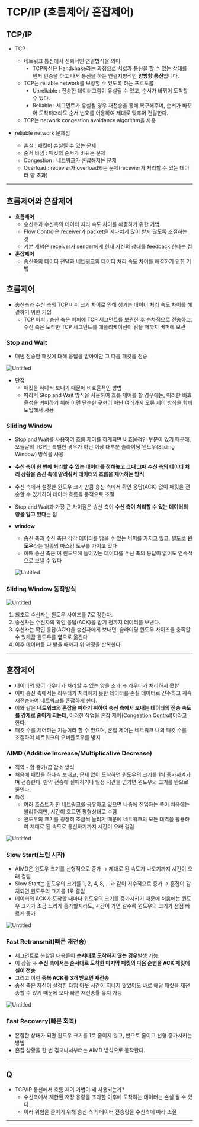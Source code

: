 # **TCP/IP (흐름제어/ 혼잡제어)**

## TCP/IP

- TCP
    - 네트워크 통신에서 신뢰적인 연결방식을 의미
        - TCP통신은 Handshake라는 과정으로 서로가 통신을 할 수 있는 상태를 먼저 인증을 하고 나서 통신을 하는 연결지향적인 **양방향 통신**입니다.
    - TCP는 reliable network를 보장할 수 있도록 하는 프로토콜
        - Unreliable : 전송한 데이터그램이 유실될 수 있고, 순서가 바뀌어 도착할 수 있다.
        - Reliable : 세그먼트가 유실될 경우 재전송을 통해 복구해주며, 순서가 바뀌어 도착하더라도 순서 번호를 이용하여 제대로 맞추어 전달한다.
    - TCP는 network congestion avoidance algorithm을 사용

- reliable network 문제점
    - 손실 : 패킷이 손실될 수 있는 문제
    - 순서 바뀜 : 패킷의 순서가 바뀌는 문제
    - Congestion : 네트워크가 혼잡해지는 문제
    - Overload : recevier가 overload되는 문제(recevier가 처리할 수 있는 데이터 양 초과)

---

## **흐름제어와 혼잡제어**

- **흐름제어**
    - 송신측과 수신측의 데이터 처리 속도 차이를 해결하기 위한 기법
    - Flow Control은 receiver가 packet을 지나치게 많이 받지 않도록 조절하는 것
    - 기본 개념은 receiver가 sender에게 현재 자신의 상태를 feedback 한다는 점
- **혼잡제어**
    - 송신측의 데이터 전달과 네트워크의 데이터 처리 속도 차이를 해결하기 위한 기법

## 흐름제어

- 송신측과 수신 측의 TCP 버퍼 크기 차이로 인해 생기는 데이터 처리 속도 차이를 해결하기 위한 기법
    - TCP 버퍼 : 송신 측은 버퍼에 TCP 세그먼트를 보관한 후 순차적으로 전송하고, 수신 측은 도착한 TCP 세그먼트를 애플리케이션이 읽을 때까지 버퍼에 보관

### Stop and Wait

- 매번 전송한 패킷에 대해 응답을 받아야만 그 다음 패킷을 전송

![Untitled](./assets/3hand.png)

- 단점
    - 패킷을 하나씩 보내기 때문에 비효율적인 방법
    - 따라서 Stop and Wait 방식을 사용하여 흐름 제어를 할 경우에는, 이러한 비효율성을 커버하기 위해 이런 단순한 구현이 아닌 여러가지 오류 제어 방식을 함께 도입해서 사용

### Sliding Window

- Stop and Wait를 사용하여 흐름 제어를 하게되면 비효율적인 부분이 있기 때문에, 오늘날의 TCP는 특별한 경우가 아닌 이상 대부분 슬라이딩 윈도우(Sliding Window) 방식을 사용
- **수신 측이 한 번에 처리할 수 있는 데이터를 정해놓고 그때 그때 수신 측의 데이터 처리 상황을 송신 측에 알려줘서 데이터의 흐름을 제어하는 방식**
- 수신 측에서 설정한 윈도우 크기 만큼 송신 측에서 확인 응답(ACK) 없이 패킷을 전송할 수 있게하여 데이터 흐름을 동적으로 조절
- Stop and Wait과 가장 큰 차이점은 송신 측이 **수신 측이 처리할 수 있는 데이터의 양을 알고 있다**는 점
- **window**
    - 송신 측과 수신 측은 각각 데이터를 담을 수 있는 버퍼를 가지고 있고, 별도로 **윈도우**라는 일종의 마스킹 도구를 가지고 있다
    - 이때 송신 측은 이 윈도우에 들어있는 데이터를 수신 측의 응답이 없어도 연속적으로 보낼 수 있다
    
    ![Untitled](./assets/window.png)
    

### Sliding Window 동작방식

![Untitled](./assets/sw.png)

1. 최초로 수신자는 윈도우 사이즈를 7로 정한다.
2. 송신자는 수신자의 확인 응답(ACK)을 받기 전까지 데이터를 보낸다.
3. 수신자는 확인 응답(ACK)을 송신자에게 보내면, 슬라이딩 윈도우 사이즈을 충족할 수 있게끔 윈도우를 옆으로 옮긴다
4. 이후 데이터를 다 받을 때까지 위 과정을 반복한다.

---

## 혼잡제어

- 데이터의 양이 라우터가 처리할 수 있는 양을 초과 → 라우터가 처리하지 못함
- 이때 송신 측에서는 라우터가 처리하지 못한 데이터를 손실 데이터로 간주하고 계속 재전송하여 네트워크를 혼잡하게 한다.
- 이와 같은 **네트워크의 혼잡을 피하기 위하여 송신 측에서 보내는 데이터의 전송 속도를 강제로 줄이게 되는데**, 이러한 작업을 혼잡 제어(Congestion Control)이라고 한다.
- 패킷 수를 제어하는 기능이라 할 수 있으며, 혼잡 제어는 네트워크 내의 패킷 수를 조절하여 네트워크의 오버플로우를 방지

### **AIMD (Additive Increase/Multiplicative Decrease)**

- 직역 -  합 증가/곱 감소 방식
- 처음에 패킷을 하나씩 보내고, 문제 없이 도착하면 윈도우의 크기를 1씩 증가시켜가며 전송한다. 만약 전송에 실패하거나 일정 시간을 넘기면 윈도우의 크기를 반으로 줄인다.
- 특징
    - 여러 호스트가 한 네트워크를 공유하고 있으면 나중에 진입하는 쪽이 처음에는 불리하지만, 시간이 흐르면 평형상태로 수렴
    - 윈도우의 크기를 굉장히 조금씩 늘리기 때문에 네트워크의 모든 대역을 활용하여 제대로 된 속도로 통신하기까지 시간이 오래 걸림

![Untitled](./assets/aimd.png)

### Slow Start(느린 시작)

- AIMD은 윈도우 크기를 선형적으로 증가 → 제대로 된 속도가 나오기까지 시간이 오래 걸림
- Slow Start는 윈도우의 크기를 1, 2, 4, 8, ...과 같이 지수적으로 증가 → 혼잡이 감지되면 윈도우의 크기를 1로 줄임
- 데이터의 ACK가 도착할 때마다 윈도우의 크기를 증가시키기 때문에 처음에는 윈도우 크기가 조금 느리게 증가할지라도, 시간이 가면 갈수록 윈도우의 크기가 점점 빠르게 증가

![Untitled](./assets/ss.png)

### **Fast Retransmit(빠른 재전송)**

- 세그먼트로 분할된 내용들이 **순서대로 도착하지 않는 경우**발생 가능.
- 이 상황 → **수신 측에서는 순서대로 도착한 마지막 패킷의 다음 순번을 ACK 패킷에 실어 전송**
- 그리고 이런 **중복 ACK를 3개 받으면 재전송**
- 송신 측은 자신이 설정한 타임 아웃 시간이 지나지 않았어도 바로 해당 패킷을 재전송할 수 있기 때문에 보다 빠른 재전송률 유지 가능

![Untitled](./assets/fr.png)

### **Fast Recovery(빠른 회복)**

- 혼잡한 상태가 되면 윈도우 크기를 1로 줄이지 않고, 반으로 줄이고 선형 증가시키는 방법
- 혼잡 상황을 한 번 겪고나서부터는 AIMD 방식으로 동작한다.

---

## Q

- TCP/IP 통신에서 흐름 제어 기법이 왜 사용되는가?
    - 수신측에서 제한된 저장 용량을 초과한 이후에 도착하는 데이터는 손실 될 수 있다
    - 이러 위험을 줄이기 위해 송신 측의 데이터 전송량을 수신측에 따라 조절

---
